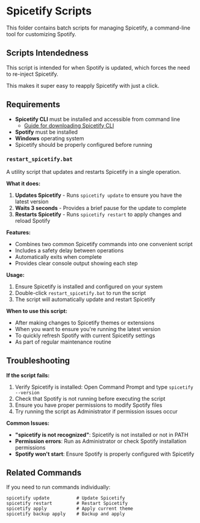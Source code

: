 # Spicetify Scripts

This folder contains batch scripts for managing Spicetify, a command-line tool for customizing Spotify.

## Scripts Intendedness
This script is intended for when Spotify is updated, which forces the need to re-inject Spicetify.

This makes it super easy to reapply Spicetify with just a click.

## Requirements

- **Spicetify CLI** must be installed and accessible from command line
    - [Guide for downloading Spicetify CLI](https://spicetify.app/docs/getting-started)
- **Spotify** must be installed
- **Windows** operating system
- Spicetify should be properly configured before running
### `restart_spicetify.bat`
A utility script that updates and restarts Spicetify in a single operation.

**What it does:**
1. **Updates Spicetify** - Runs `spicetify update` to ensure you have the latest version
2. **Waits 3 seconds** - Provides a brief pause for the update to complete
3. **Restarts Spicetify** - Runs `spicetify restart` to apply changes and reload Spotify

**Features:**
- Combines two common Spicetify commands into one convenient script
- Includes a safety delay between operations
- Automatically exits when complete
- Provides clear console output showing each step

**Usage:**
1. Ensure Spicetify is installed and configured on your system
2. Double-click `restart_spicetify.bat` to run the script
3. The script will automatically update and restart Spicetify

**When to use this script:**
- After making changes to Spicetify themes or extensions
- When you want to ensure you're running the latest version
- To quickly refresh Spotify with current Spicetify settings
- As part of regular maintenance routine


## Troubleshooting

**If the script fails:**
1. Verify Spicetify is installed: Open Command Prompt and type `spicetify --version`
2. Check that Spotify is not running before executing the script
3. Ensure you have proper permissions to modify Spotify files
4. Try running the script as Administrator if permission issues occur

**Common Issues:**
- **"spicetify is not recognized"**: Spicetify is not installed or not in PATH
- **Permission errors**: Run as Administrator or check Spotify installation permissions
- **Spotify won't start**: Ensure Spotify is properly configured with Spicetify

## Related Commands

If you need to run commands individually:
```batch
spicetify update          # Update Spicetify
spicetify restart         # Restart Spicetify
spicetify apply           # Apply current theme
spicetify backup apply    # Backup and apply
```